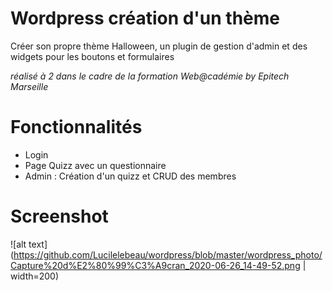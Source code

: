 # Wordpress création d'un thème

Créer son propre thème Halloween, un plugin de gestion d'admin et des widgets pour les boutons et formulaires

*réalisé à 2 dans le cadre de la formation Web@cadémie by Epitech Marseille*

# Fonctionnalités

- Login
- Page Quizz avec un questionnaire
- Admin : Création d'un quizz et CRUD des membres

# Screenshot

![alt text](https://github.com/Lucilelebeau/wordpress/blob/master/wordpress_photo/Capture%20d%E2%80%99%C3%A9cran_2020-06-26_14-49-52.png  | width=200)
